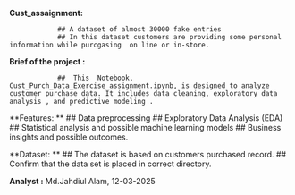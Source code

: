 **Cust_assaignment:**

                ## A dataset of almost 30000 fake entries
                ## In this dataset customers are providing some personal information while purcgasing  on line or in-store.

**Brief of the project :**

                ##  This  Notebook, Cust_Purch_Data_Exercise_assignment.ipynb, is designed to analyze customer purchase data. It includes data cleaning, exploratory data analysis , and predictive modeling .

**Features: **
                ## Data preprocessing 
                ## Exploratory Data Analysis (EDA) 
                ## Statistical analysis and possible machine learning models
                ## Business insights and possible outcomes.


**Dataset: **
              ## The dataset is based on customers purchased record.
              ## Confirm that the data set is  placed in correct directory.

**Analyst :**
            Md.Jahdiul Alam, 12-03-2025
